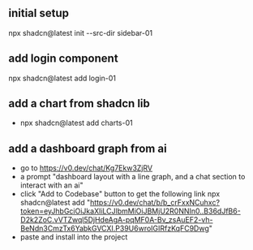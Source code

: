 ## initial setup
npx shadcn@latest init --src-dir sidebar-01

## add login component
npx shadcn@latest add login-01

## add a chart from shadcn lib
- npx shadcn@latest add charts-01

## add a dashboard graph from ai

- go to https://v0.dev/chat/Kg7Ekw3ZjRV
- a prompt "dashboard layout with a line graph, and a chat section to interact with an ai"
- click "Add to Codebase" button to get the following link 
npx shadcn@latest add "https://v0.dev/chat/b/b_crFxxNCuhxc?token=eyJhbGciOiJkaXIiLCJlbmMiOiJBMjU2R0NNIn0..B36dJfB6-D2k2ZoC.vVTZwql5DjHdeAgA-pqMF0A-Bv_zsAuEF2-vh-BeNdn3CmzTx6YabkGVCXI.P39U6wroIGIRfzKqFC9Dwg"
- paste and install into the project